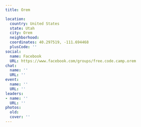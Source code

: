 ```yaml
---
title: Orem

location:
  country: United States
  state: Utah
  city: Orem
  neighborhood: 
  coordinates: 40.297519, -111.694468
  plusCode: ''
social:
  name: Facebook
  URL: https://www.facebook.com/groups/free.code.camp.orem
chat:
  name: ''
  URL: ''
event:
  name: ''
  URL: ''
leaders:
- name: ''
  URL: ''
photos:
  old: 
  cover: ''
---
```

